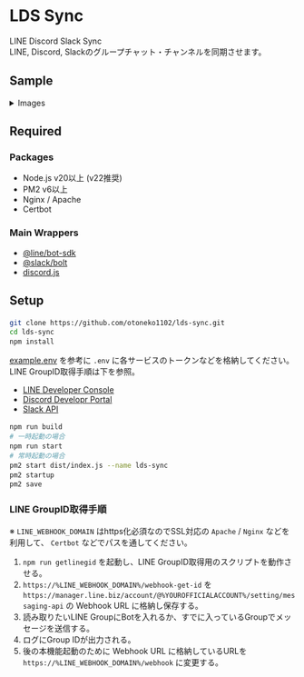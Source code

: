 # LDS Sync

LINE Discord Slack Sync  
LINE, Discord, Slackのグループチャット・チャンネルを同期させます。

## Sample

<details>
  <summary>Images</summary>

  LINE:  
  ![LINE](./img/line.png)  
  Discord:  
  ![Discord](./img/discord.png)  
  Slack:  
  ![Slack](./img/slack.png)  

</details>

## Required

### Packages

- Node.js v20以上 (v22推奨)
- PM2 v6以上
- Nginx / Apache
- Certbot

### Main Wrappers

- [@line/bot-sdk](https://www.npmjs.com/package/@line/bot-sdk)
- [@slack/bolt](https://www.npmjs.com/package/@slack/bolt)
- [discord.js](https://www.npmjs.com/package/discord.js)

## Setup

```bash
git clone https://github.com/otoneko1102/lds-sync.git
cd lds-sync
npm install
```

[example.env](./example.env) を参考に `.env` に各サービスのトークンなどを格納してください。LINE GroupID取得手順は下を参照。

- [LINE Developer Console](https://developers.line.biz/console/)
- [Discord Developr Portal](https://discord.com/developers/applications)
- [Slack API](https://api.slack.com/apps)

```bash
npm run build
# 一時起動の場合
npm run start
# 常時起動の場合
pm2 start dist/index.js --name lds-sync
pm2 startup
pm2 save
```

### LINE GroupID取得手順

※ `LINE_WEBHOOK_DOMAIN` はhttps化必須なのでSSL対応の `Apache` / `Nginx` などを利用して、 `Certbot` などでパスを通してください。

1. `npm run getlinegid` を起動し、LINE GroupID取得用のスクリプトを動作させる。
2. `https://%LINE_WEBHOOK_DOMAIN%/webhook-get-id` を `https://manager.line.biz/account/@%YOUROFFICIALACCOUNT%/setting/messaging-api` の Webhook URL に格納し保存する。
3. 読み取りたいLINE GroupにBotを入れるか、すでに入っているGroupでメッセージを送信する。
4. ログにGroup IDが出力される。
5. 後の本機能起動のために Webhook URL に格納しているURLを `https://%LINE_WEBHOOK_DOMAIN%/webhook` に変更する。
